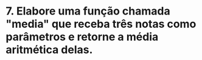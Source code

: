 # 7. Elabore uma função chamada "media" que receba três notas como parâmetros e retorne a média aritmética delas. 
